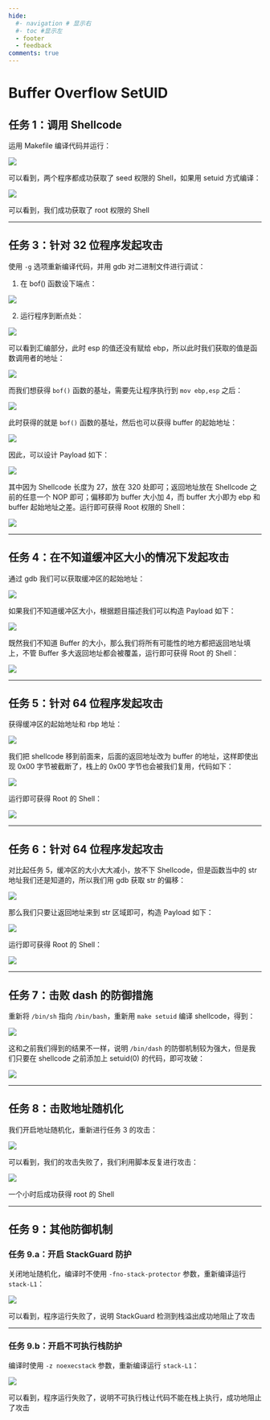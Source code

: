 ```yaml
---
hide:
  #- navigation # 显示右
  #- toc #显示左
  - footer
  - feedback
comments: true
---  
```


# Buffer Overflow SetUID

## 任务 1：调用 Shellcode

运用 Makefile 编译代码并运行：

![](../../../../../assets/Pasted%20image%2020250715132303.png)

可以看到，两个程序都成功获取了 seed 权限的 Shell，如果用 setuid 方式编译：

![](../../../../../assets/Pasted%20image%2020250715132218.png)

可以看到，我们成功获取了 root 权限的 Shell
***
## 任务 3：针对 32 位程序发起攻击

使用 `-g` 选项重新编译代码，并用 gdb 对二进制文件进行调试：

1. 在 bof() 函数设下端点：

![](../../../../../assets/Pasted%20image%2020250715133513.png)

2. 运行程序到断点处：

![](../../../../../assets/Pasted%20image%2020250715133545.png)

可以看到汇编部分，此时 esp 的值还没有赋给 ebp，所以此时我们获取的值是函数调用者的地址：

![](../../../../../assets/Pasted%20image%2020250715133858.png)

而我们想获得 `bof()` 函数的基址，需要先让程序执行到 `mov ebp,esp` 之后：

![](../../../../../assets/Pasted%20image%2020250715134216.png)

此时获得的就是 `bof()` 函数的基址，然后也可以获得 buffer 的起始地址：

![](../../../../../assets/Pasted%20image%2020250715134331.png)

因此，可以设计 Payload 如下：

![](../../../../../assets/Pasted%20image%2020250715150217.png)

其中因为 Shellcode 长度为 27，放在 320 处即可；返回地址放在 Shellcode 之前的任意一个 NOP 即可；偏移即为 buffer 大小加 4，而 buffer 大小即为 ebp 和 buffer 起始地址之差。运行即可获得 Root 权限的 Shell：

![](../../../../../assets/Pasted%20image%2020250715150020.png)
***
## 任务 4：在不知道缓冲区大小的情况下发起攻击

通过 gdb 我们可以获取缓冲区的起始地址：

![](../../../../../assets/Pasted%20image%2020250715151459.png)

如果我们不知道缓冲区大小，根据题目描述我们可以构造 Payload 如下：

![](../../../../../assets/Pasted%20image%2020250715151905.png)

既然我们不知道 Buffer 的大小，那么我们将所有可能性的地方都把返回地址填上，不管 Buffer 多大返回地址都会被覆盖，运行即可获得 Root 的 Shell：

![](../../../../../assets/Pasted%20image%2020250715151814.png)
***
## 任务 5：针对 64 位程序发起攻击

获得缓冲区的起始地址和 rbp 地址：

![](../../../../../assets/Pasted%20image%2020250715153456.png)

我们把 shellcode 移到前面来，后面的返回地址改为 buffer 的地址，这样即使出现 0x00 字节被截断了，栈上的 0x00 字节也会被我们复用，代码如下：

![](../../../../../assets/Pasted%20image%2020250715160151.png)

运行即可获得 Root 的 Shell：

![](../../../../../assets/Pasted%20image%2020250715160106.png)
***
## 任务 6：针对 64 位程序发起攻击

对比起任务 5，缓冲区的大小大大减小，放不下 Shellcode，但是函数当中的 str 地址我们还是知道的，所以我们用 gdb 获取 str 的偏移：

![](../../../../../assets/Pasted%20image%2020250715161923.png)

那么我们只要让返回地址来到 str 区域即可，构造 Payload 如下：

![](../../../../../assets/Pasted%20image%2020250715162452.png)

运行即可获得 Root 的 Shell：

![](../../../../../assets/Pasted%20image%2020250715162427.png)
***
## 任务 7：击败 dash 的防御措施

重新将 `/bin/sh` 指向 `/bin/bash`，重新用 `make setuid` 编译 shellcode，得到：

![](../../../../../assets/Pasted%20image%2020250715162947.png)

这和之前我们得到的结果不一样，说明 `/bin/dash` 的防御机制较为强大，但是我们只要在 shellcode 之前添加上 setuid(0) 的代码，即可攻破：

![](../../../../../assets/Pasted%20image%2020250715163326.png)
***
## 任务 8：击败地址随机化

我们开启地址随机化，重新进行任务 3 的攻击：

![](../../../../../assets/Pasted%20image%2020250715165204.png)

可以看到，我们的攻击失败了，我们利用脚本反复进行攻击：

![](../../../../../assets/Pasted%20image%2020250715175318.png)

一个小时后成功获得 root 的 Shell
***
## 任务 9：其他防御机制

### 任务 9.a：开启 StackGuard 防护

关闭地址随机化，编译时不使用 `-fno-stack-protector` 参数，重新编译运行 `stack-L1`：

![](../../../../../assets/Pasted%20image%2020250715184003.png)

可以看到，程序运行失败了，说明 StackGuard 检测到栈溢出成功地阻止了攻击
***
### 任务 9.b：开启不可执行栈防护

编译时使用 `-z noexecstack` 参数，重新编译运行 `stack-L1`：

![](../../../../../assets/Pasted%20image%2020250715184516.png)

可以看到，程序运行失败了，说明不可执行栈让代码不能在栈上执行，成功地阻止了攻击




